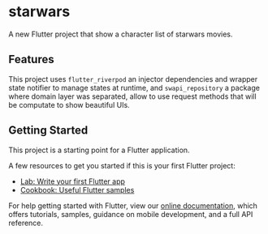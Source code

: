 # starwars

A new Flutter project that show a character list of starwars movies.


## Features

This project uses `flutter_riverpod` an injector dependencies and wrapper state notifier to manage states at runtime, and `swapi_repository` a package where domain layer was separated, allow to use request methods that will be computate to show beautiful UIs.

## Getting Started

This project is a starting point for a Flutter application.

A few resources to get you started if this is your first Flutter project:

- [Lab: Write your first Flutter app](https://flutter.dev/docs/get-started/codelab)
- [Cookbook: Useful Flutter samples](https://flutter.dev/docs/cookbook)

For help getting started with Flutter, view our
[online documentation](https://flutter.dev/docs), which offers tutorials,
samples, guidance on mobile development, and a full API reference.
